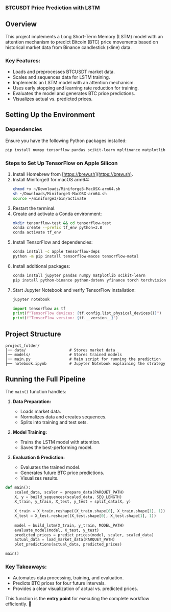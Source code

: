 ### **BTCUSDT Price Prediction with LSTM**

## **Overview**
This project implements a Long Short-Term Memory (LSTM) model with an attention mechanism to predict Bitcoin (BTC) price movements based on historical market data from Binance candlestick (kline) data.

### **Key Features:**
- Loads and preprocesses BTCUSDT market data.
- Scales and sequences data for LSTM training.
- Implements an LSTM model with an attention mechanism.
- Uses early stopping and learning rate reduction for training.
- Evaluates the model and generates BTC price predictions.
- Visualizes actual vs. predicted prices.

## **Setting Up the Environment**
### **Dependencies**
Ensure you have the following Python packages installed:
```bash
pip install numpy tensorflow pandas scikit-learn mplfinance matplotlib
```

### **Steps to Set Up TensorFlow on Apple Silicon**
1. Install Homebrew from [https://brew.sh](https://brew.sh).
2. Install Miniforge3 for macOS arm64:
    ```bash
    chmod +x ~/Downloads/Miniforge3-MacOSX-arm64.sh
    sh ~/Downloads/Miniforge3-MacOSX-arm64.sh
    source ~/miniforge3/bin/activate
    ```
3. Restart the terminal.
4. Create and activate a Conda environment:
    ```bash
    mkdir tensorflow-test && cd tensorflow-test
    conda create --prefix tf_env python=3.8
    conda activate tf_env
    ```
5. Install TensorFlow and dependencies:
    ```bash
    conda install -c apple tensorflow-deps
    python -m pip install tensorflow-macos tensorflow-metal
    ```
6. Install additional packages:
    ```bash
    conda install jupyter pandas numpy matplotlib scikit-learn
    pip install python-binance python-dotenv yfinance torch torchvision torchaudio
    ```
7. Start Jupyter Notebook and verify TensorFlow installation:
    ```bash
    jupyter notebook
    ```
    ```python
    import tensorflow as tf
    print(f"TensorFlow devices: {tf.config.list_physical_devices()}")
    print(f"TensorFlow version: {tf.__version__}")
    ```

## **Project Structure**
```
project_folder/
│── data/                   # Stores market data
│── models/                 # Stores trained models
│── main.py                 # Main script for running the prediction
├── notebook.ipynb          # Jupyter Notebook explaining the strategy
```

## **Running the Full Pipeline**
The `main()` function handles:
1. **Data Preparation:**
   - Loads market data.
   - Normalizes data and creates sequences.
   - Splits into training and test sets.

2. **Model Training:**
   - Trains the LSTM model with attention.
   - Saves the best-performing model.

3. **Evaluation & Prediction:**
   - Evaluates the trained model.
   - Generates future BTC price predictions.
   - Visualizes results.

```python
def main():
    scaled_data, scaler = prepare_data(PARQUET_PATH)
    X, y = build_sequences(scaled_data, SEQ_LENGTH)
    X_train, y_train, X_test, y_test = split_data(X, y)
    
    X_train = X_train.reshape((X_train.shape[0], X_train.shape[1], 1))
    X_test = X_test.reshape((X_test.shape[0], X_test.shape[1], 1))
    
    model = build_lstm(X_train, y_train, MODEL_PATH)
    evaluate_model(model, X_test, y_test)
    predicted_prices = predict_prices(model, scaler, scaled_data)
    actual_data = load_market_data(PARQUET_PATH)
    plot_predictions(actual_data, predicted_prices)

main()
```

### **Key Takeaways:**
- Automates data processing, training, and evaluation.
- Predicts BTC prices for four future intervals.
- Provides a clear visualization of actual vs. predicted prices.

This function is the **entry point** for executing the complete workflow efficiently. 🚀
